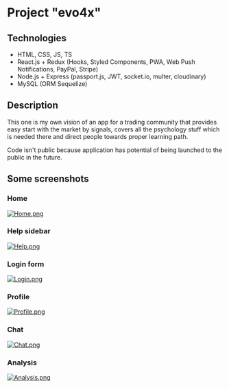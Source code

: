 # Project "evo4x"

## Technologies

-   HTML, CSS, JS, TS
-   React.js + Redux (Hooks, Styled Components, PWA, Web Push Notifications, PayPal, Stripe)
-   Node.js + Express (passport.js, JWT, socket.io, multer, cloudinary)
-   MySQL (ORM Sequelize)

## Description

This one is my own vision of an app for a trading community that provides easy start with the market by signals, covers all the psychology stuff which is needed there and direct people towards proper learning path.

Code isn't public because application has potential of being launched to the public in the future.

## Some screenshots

### Home

[![Home.png](https://i.postimg.cc/0NynS9ws/Home.png)](https://postimg.cc/CR9bTT7P)

### Help sidebar

[![Help.png](https://i.postimg.cc/66kGVMn1/Help.png)](https://postimg.cc/5jm0bqPw)

### Login form

[![Login.png](https://i.postimg.cc/xd1kjhVq/Login.png)](https://postimg.cc/K1CcJ9zy)

### Profile

[![Profile.png](https://i.postimg.cc/vHPwFNh0/Profile.png)](https://postimg.cc/TpW4nQZb)

### Chat

[![Chat.png](https://i.postimg.cc/sfwNvZWX/Chat.png)](https://postimg.cc/5jQ3rynd)

### Analysis

[![Analysis.png](https://i.postimg.cc/W3f0PjD2/Analysis.png)](https://postimg.cc/jwPDzpQ9)
